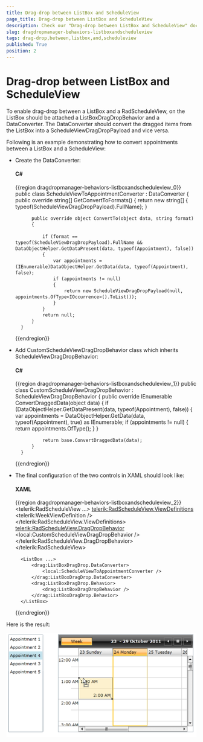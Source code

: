 ```yaml
---
title: Drag-drop between ListBox and ScheduleView
page_title: Drag-drop between ListBox and ScheduleView
description: Check our "Drag-drop between ListBox and ScheduleView" documentation article for the DragDropManager WPF control.
slug: dragdropmanager-behaviors-listboxandscheduleview
tags: drag-drop,between,listbox,and,scheduleview
published: True
position: 2
---
```


# Drag-drop between ListBox and ScheduleView

To enable drag-drop between a ListBox and a RadScheduleView, on the ListBox should be attached a ListBoxDragDropBehavior and a DataConverter. The DataConverter should convert the dragged items from the ListBox into a ScheduleViewDragDropPayload and vice versa.          

Following is an example demonstrating how to convert appointments between a ListBox and a ScheduleView:

* Create the DataConverter:

	#### __C#__

	{{region dragdropmanager-behaviors-listboxandscheduleview_0}}
		public class ScheduleViewToAppointmentConverter : DataConverter
		{		
			public override string[] GetConvertToFormats()
			{
				return new string[] { typeof(ScheduleViewDragDropPayload).FullName};
			}
		
			public override object ConvertTo(object data, string format)
			{
					
				if (format == typeof(ScheduleViewDragDropPayload).FullName && DataObjectHelper.GetDataPresent(data, typeof(Appointment), false))
				{
					var appointments = (IEnumerable)DataObjectHelper.GetData(data, typeof(Appointment), false);
					if (appointments != null)
					{
						return new ScheduleViewDragDropPayload(null, appointments.OfType<IOccurrence>().ToList());
					}
				}			
				return null;
			}
		}
	{{endregion}}

* Add CustomScheduleViewDragDropBehavior class which inherits ScheduleViewDragDropBehavior:      	

	#### __C#__

	{{region dragdropmanager-behaviors-listboxandscheduleview_1}}
		public class CustomScheduleViewDragDropBehavior : ScheduleViewDragDropBehavior
		{
			public override IEnumerable<IOccurrence> ConvertDraggedData(object data)
			{
				if (DataObjectHelper.GetDataPresent(data, typeof(Appointment), false))
				{
					var appointments = DataObjectHelper.GetData(data, typeof(Appointment), true) as IEnumerable;
					if (appointments != null)
					{
						return appointments.OfType<IOccurrence>();
					}
				}
		
				return base.ConvertDraggedData(data);
			}
		}
	{{endregion}}

* The final configuration of the two controls in XAML should look like:

	#### __XAML__

	{{region dragdropmanager-behaviors-listboxandscheduleview_2}}	
		<telerik:RadScheduleView ...>
			<telerik:RadScheduleView.ViewDefinitions>
				<telerik:WeekViewDefinition />
			</telerik:RadScheduleView.ViewDefinitions>
			<telerik:RadScheduleView.DragDropBehavior>
				<local:CustomScheduleViewDragDropBehavior />
			</telerik:RadScheduleView.DragDropBehavior>
		</telerik:RadScheduleView>
		
		<ListBox ...>
			<drag:ListBoxDragDrop.DataConverter>
				<local:ScheduleViewToAppointmentConverter />
			</drag:ListBoxDragDrop.DataConverter>
			<drag:ListBoxDragDrop.Behavior>
				<drag:ListBoxDragDropBehavior />
			</drag:ListBoxDragDrop.Behavior>	
		</ListBox>
	{{endregion}}

Here is the result:

![dragdropmanager listboxandscheduleview](images/dragdropmanager_listboxandscheduleview.png)
